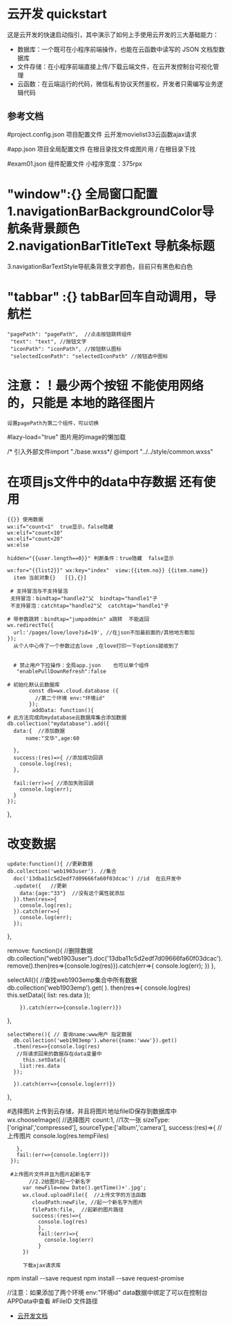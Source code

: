 # 云开发 quickstart

这是云开发的快速启动指引，其中演示了如何上手使用云开发的三大基础能力：

- 数据库：一个既可在小程序前端操作，也能在云函数中读写的 JSON 文档型数据库
- 文件存储：在小程序前端直接上传/下载云端文件，在云开发控制台可视化管理
- 云函数：在云端运行的代码，微信私有协议天然鉴权，开发者只需编写业务逻辑代码

## 参考文档 
#project.config.json 项目配置文件    云开发movielist33云函数ajax请求

#app.json  项目全局配置文件   在根目录找文件或图片用 / 在根目录下找

#exam01.json  组件配置文件   小程序宽度：375rpx

# "window":{} 全局窗口配置 1.navigationBarBackgroundColor导航条背景颜色  2.navigationBarTitleText 导航条标题
  3.navigationBarTextStyle导航条背景文字颜色，目前只有黑色和白色


# "tabbar" :{}   tabBar回车自动调用，导航栏
    "pagePath": "pagePath",  //点击按钮跳转组件
     "text": "text", //按钮文字
     "iconPath": "iconPath", //按钮默认图标 
     "selectedIconPath": "selectedIconPath" //按钮选中图标
  # 注意：！最少两个按钮  不能使用网络的，只能是    本地的路径图片
    设置pagePath为第二个组件，可以切换

  #lazy-load="true" 图片用的image的懒加载
  
   /* 引入外部文件import "./base.wxss*/
   @import "../../style/common.wxss"

  # 在项目js文件中的data中存数据 还有使用
    {{}} 使用数据
    wx:if="count<1"  true显示，false隐藏
    wx:elif="count<10"  
    wx:elif="count<20"
    wx:else     

    hidden="{{user.length==0}}" 判断条件：true隐藏  false显示

    wx:for="{{list2}}" wx:key="index"  view:{{item.no}} {{item.name}}
      item 当前对象{}   [{},{}]

     # 支持冒泡与不支持冒泡
     支持冒泡：bindtap="handle2"父  bindtap="handle1"子
     不支持冒泡：catchtap="handle2"父  catchtap="handle1"子

    # 带参数跳转：bindtap="jumpaddmin" a跳转  不能返回
    wx.redirectTo({
      url:'/pages/love/love?id=19', //在json不加最前面的/其他地方都加
    });
      从个人中心传了一个参数过去love ,在love打印一下options就收到了


      # 禁止用户下拉操作：全局app.json    也可以单个组件
       "enablePullDownRefresh":false

    # 初始化默认云数据库
           const db=wx.cloud.database ({ 
             //第二个环境 env:"环境id" 
           });
            addData: function(){
    # 此方法完成向mydatabase云数据库集合添加数据
    db.collection("mydatabase").add({
      data:{  //添加数据
          name:"文华",age:60

      },
      success:(res)=>{ //添加成功回调
        console.log(res);
      },

      fail:(err)=>{ //添加失败回调
        console.log(err);
      }
    });
  },

   # 改变数据
    update:function(){ //更新数据  
    db.collection('web1903user'). //集合
      doc('13dba11c5d2edf7d09666fa60f03dcac') //id  在云开发中
      .update({   //更新
        data:{age:"33"}  //没有这个属性就添加
      }).then(res=>{
        console.log(res);
      }).catch(err=>{
        console.log(err);
      });
  },

   remove: function(){  //删除数据
    db.collection("web1903user").doc('13dba11c5d2edf7d09666fa60f03dcac').remove().then(res=>{console.log(res)}).catch(err=>{
      console.log(err);
    })
  },

   selectAll(){ //查找web1903emp集合中所有数据
      db.collection('web1903emp').get(
        ).
      then(res=>{
        console.log(res)
        this.setData({
          list: res.data
        });
        
        }).catch(err=>{console.log(err)})
   },

    selectWhere(){ // 查询name:www用户 指定数据
      db.collection('web1903emp').where({name:'www'}).get()
      .then(res=>{console.log(res)
       //将请求回来的数据存在data变量中
         this.setData({
        list:res.data
      });

      }).catch(err=>{console.log(err)})
   },

   #选择图片上传到云存储，并且将图片地址fileID保存到数据库中
        wx.chooseImage({ //选择图片
       count:1, //1次一张
       sizeType:['original','compressed'],
       sourceType:['album','camera'],
       success:(res)=>{
         //上传图片
         console.log(res.tempFiles)
         
       },
       fail:(err=>{console.log(err)})
     });

     #上传图片文件并且为图片起新名字
           //2.2给图片起一个新名字
         var newFile=new Date().getTime()+'.jpg';
         wx.cloud.uploadFile({  //上传文字的方法函数
            cloudPath:newFile, //起一个新名字为图片
            filePath:file,  //起新的图片路径
            success:(res)=>{
              console.log(res)
              },
              fail:(err)=>{
                console.log(err)
              }
         })
         
         下载ajax请求库
   npm install --save request
   npm install --save request-promise 

  //注意：如果添加了两个环境  env:"环境id"
         data数据中绑定了可以在控制台APPData中查看
         #FileID 文件路径
- [云开发文档](https://developers.weixin.qq.com/miniprogram/dev/wxcloud/basis/getting-started.html)

